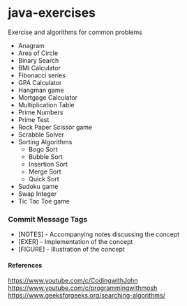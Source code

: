 # java-exercises
Exercise and algorithms for common problems

* Anagram
* Area of Circle
* Binary Search
* BMI Calculator
* Fibonacci series
* GPA Calculator
* Hangman game
* Mortgage Calculator
* Multiplication Table
* Prime Numbers
* Prime Test
* Rock Paper Scissor game
* Scrabble Solver
* Sorting Algorithms
  * Bogo Sort
  * Bubble Sort
  * Insertion Sort
  * Merge Sort
  * Quick Sort
* Sudoku game  
* Swap Integer
* Tic Tac Toe game

### Commit Message Tags
* [NOTES] - Accompanying notes discussing the concept
* [EXER] - Implementation of the concept
* [FIGURE] - Illustration of the concept

#### References
https://www.youtube.com/c/CodingwithJohn
https://www.youtube.com/c/programmingwithmosh
https://www.geeksforgeeks.org/searching-algorithms/

